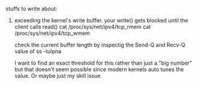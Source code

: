 stuffs to write about:

1. exceeding the kernel's write buffer. your write() gets blocked until the client calls read()
   cat /proc/sys/net/ipv4/tcp_rmem
   cat /proc/sys/net/ipv4/tcp_wmem

   check the current buffer length by inspectig the Send-Q and Recv-Q value of
   ss -tulpna

   I want to find an exact threshold for this rather than just a "big number" but that doesn't seem possible since modern kernels auto tunes the value. Or maybe just my skill issue
